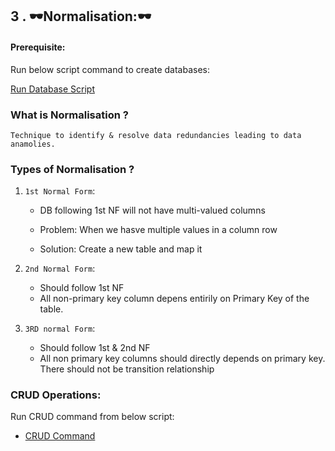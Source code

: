 ## 3 . 🕶Normalisation:🕶

####  Prerequisite:
Run below script command to create databases:

[Run Database Script](../sql_scripts/3_create_database.sql)

### What is Normalisation ?    
    Technique to identify & resolve data redundancies leading to data anamolies.

### Types of Normalisation ?

1. `1st Normal Form`:
    - DB following 1st NF will not have multi-valued columns

    - Problem: When we hasve multiple values in a column row
    - Solution: Create a new table and map it

2. `2nd Normal Form`:
    - Should follow 1st NF
    - All non-primary key column depens entirily on Primary Key of the table.

3. `3RD normal Form`:
    - Should follow 1st & 2nd NF
    - All non primary key columns should directly depends on primary key. There should not be transition relationship


### CRUD Operations:
Run CRUD command from below script:

- [CRUD Command](../sql_scripts/3_CRUD.sql)



